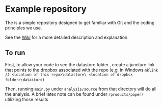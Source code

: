 # Example repository 

The is a simple repository designed to get familiar with Git and the coding principles we use.

See the [Wiki](https://github.com/SimonFreyaldenhoven/example_template/wiki) for a more detailed description and explanation.

## To run

First, to allow your code to see the datastore folder , create a juncture link that points to the dropbox associated with the repo (e.g. in Windows `mklink /J <location of this repo>\datastore\ <location of dropbox folder>\datastore`)

Then, running `main.py` under `analysis/source` from that directory will do all the analysis. A brief latex note can be found under `/products/paper/` utilizing those results
